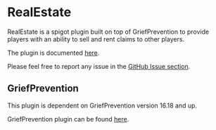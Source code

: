 # RealEstate

RealEstate is a spigot plugin built on top of GriefPrevention to provide players with an ability to sell and rent claims to other players.

The plugin is documented [here](https://www.michael-burgess.xyz/minecraft-plugins/realestate/).

Please feel free to report any issue in the [GitHub Issue section](https://github.com/msburgess3200/RealEstate/issues).

## GriefPrevention

This plugin is dependent on GriefPrevention version 16.18 and up.

GriefPrevention plugin can be found [here](https://github.com/GriefPrevention/GriefPrevention).